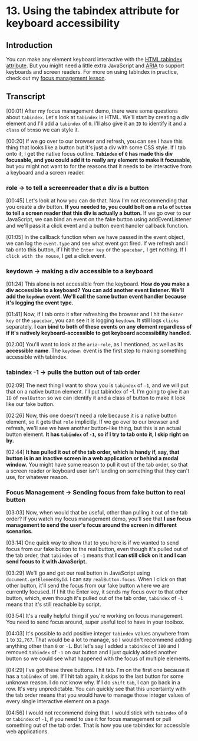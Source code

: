 # 13. Using the tabindex attribute for keyboard accessibility

## Introduction
You can make any element keyboard interactive with the [HTML tabindex attribute](https://developer.mozilla.org/en-US/docs/Web/HTML/Global_attributes/tabindex). But you might need a little extra JavaScript and [ARIA](https://egghead.io/lessons/aria-intro-to-aria) to support keyboards and screen readers. For more on using tabindex in practice, check out my [focus management lesson](https://egghead.io/lessons/javascript-focus-management-using-css-html-and-javascript).

## Transcript
[00:01] After my focus management demo, there were some questions about `tabindex`. Let's look at `tabindex` in HTML. We'll start by creating a div element and I'll add a `tabindex` of `0`. I'll also give it an `ID` to identify it and a `class` of `btn`so we can style it.

[00:20] If we go over to our browser and refresh, you can see I have this thing that looks like a button but it's just a div with some CSS style. If I tab onto it, I get the native focus outline. **`Tabindex` of `0` has made this div focusable, and you could add it to really any element to make it focusable**, but you might not want to for the reasons that it needs to be interactive from a keyboard and a screen reader.

### role -> to tell a screenreader that a div is a button
[00:45] Let's look at how you can do that. Now I'm not recommending that you create a div button. **If you needed to, you could bolt on a `role` of `button` to tell a screen reader that this div is actually a button.** If we go over to our JavaScript, we can bind an event on the fake button using addEventListener and we'll pass it a click event and a button event handler callback function.

[01:05] In the callback function when we have passed in the event object, we can log the `event.type` and see what event got fired. If we refresh and I tab onto this button, if I hit the `Enter key` or the `spacebar,` I get nothing. If I `click with the mouse`, I get a click event.

### keydown -> making a div accessible to a keyboard
[01:24] This alone is not accessible from the keyboard. **How do you make a div accessible to a keyboard? You can add another event listener. We'll add the `keydown` event. We'll call the same button event handler because it's logging the event type.**

[01:41] Now, if I tab onto it after refreshing the browser and I hit the `Enter key` or the `spacebar`, you can see it is logging `keydown`. It still logs `clicks` separately. **I can bind to both of these events on any element regardless of if it's natively keyboard-accessible to get keyboard accessibility handled.**

[02:00] You'll want to look at the `aria-role`, as I mentioned, as well as its **accessible name**. The `keydown `event is the first step to making something accessible with tabindex.

### tabindex -1 -> pulls the button out of tab order 
[02:09] The next thing I want to show you is `tabindex` of `-1`, and we will put that on a native button element. I'll put tabindex of -1. I'm going to give it an `ID` of `realButton` so we can identify it and a class of button to make it look like our fake button.

[02:26] Now, this one doesn't need a role because it is a native button element, so it gets that `role` implicitly. If we go over to our browser and refresh, we'll see we have another button-like thing, but this is an actual button element. **It has `tabindex` of `-1`, so if I try to tab onto it, I skip right on by.**

[02:44] **It has pulled it out of the tab order, which is handy if, say, that button is in an inactive screen in a web application or behind a modal window.** You might have some reason to pull it out of the tab order, so that a screen reader or keyboard user isn't landing on something that they can't use, for whatever reason.

### Focus Management -> Sending focus from fake button to real button
[03:03] Now, when would that be useful, other than pulling it out of the tab order? If you watch my focus management demo, you'll see that **I use focus management to send the user's focus around the screen in different scenarios.**

[03:14] One quick way to show that to you here is if we wanted to send focus from our fake button to the real button, even though it's pulled out of the tab order, that `tabindex` of `-1` means that **I can still click on it and I can send focus to it with JavaScript.**

[03:29] We'll go and get our real button in JavaScript using `document.getElementById`. I can say `realButton.focus`. When I click on that other button, it'll send the focus from our fake button where we are currently focused. If I hit the Enter key, it sends my focus over to that other button, which, even though it's pulled out of the tab order, `tabindex` of `-1` means that it's still reachable by script.

[03:54] It's a really helpful thing if you're working on focus management. You need to send focus around, super useful tool to have in your toolbox.

[04:03] It's possible to add positive integer `tabindex` values anywhere from `1` to `32,767`. That would be a lot to manage, so I wouldn't recommend adding anything other than `0` or `-1`. But let's say I added a `tabindex` of `100` and I removed `tabindex` of `-1` on our button and I just quickly added another button so we could see what happened with the focus of multiple elements.

[04:29] I've got these three buttons. I hit tab. I'm on the first one because it has a `tabindex` of `100`. If I hit tab again, it skips to the last button for some unknown reason. I do not know why. If I do `shift` `tab`, I can go back in a row. It's very unpredictable. You can quickly see that this uncertainty with the tab order means that you would have to manage those integer values of every single interactive element on a page.

[04:56] I would not recommend doing that. I would stick with `tabindex` of `0` or `tabindex` of `-1`, if you need to use it for focus management or pull something out of the tab order. That is how you use tabindex for accessible web applications.